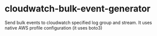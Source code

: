 # cloudwatch-bulk-event-generator
Send bulk events to cloudwatch specified log group and stream. It  uses native AWS profile configuration (it uses boto3)
